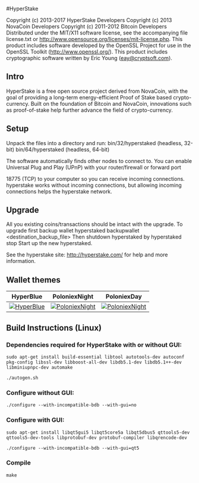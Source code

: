 #HyperStake

Copyright (c) 2013-2017 HyperStake Developers
Copyright (c) 2013 NovaCoin Developers
Copyright (c) 2011-2012 Bitcoin Developers
Distributed under the MIT/X11 software license, see the accompanying
file license.txt or http://www.opensource.org/licenses/mit-license.php.
This product includes software developed by the OpenSSL Project for use in
the OpenSSL Toolkit (http://www.openssl.org/).  This product includes
cryptographic software written by Eric Young (eay@cryptsoft.com).


Intro
-----
HyperStake is a free open source project derived from NovaCoin, with
the goal of providing a long-term energy-efficient Proof of Stake based crypto-currency.
Built on the foundation of Bitcoin and NovaCoin, innovations such as proof-of-stake
help further advance the field of crypto-currency.

Setup
-----
Unpack the files into a directory and run:
 bin/32/hyperstaked (headless, 32-bit)
 bin/64/hyperstaked (headless, 64-bit)

The software automatically finds other nodes to connect to.  You can
enable Universal Plug and Play (UPnP) with your router/firewall
or forward port 

18775 (TCP) to your computer so you can receive
incoming connections.  hyperstake works without incoming connections,
but allowing incoming connections helps the hyperstake network.

Upgrade
-------
All you existing coins/transactions should be intact with the upgrade.
To upgrade first backup wallet
hyperstaked backupwallet <destination_backup_file>
Then shutdown hyperstaked by
hyperstaked stop
Start up the new hyperstaked.


See the hyperstake site:
  http://hyperstake.com/
for help and more information.

Wallet themes
-------

| HyperBlue     | PoloniexNight | PoloniexDay   |
| ------------- | ------------- | ------------- |
| [![HyperBlue](https://github.com/zeewolfik/HyperStake/raw/master/src/qt/res/screenshots/hyperstake-hyperblue-theme-th.png)](https://github.com/zeewolfik/HyperStake/raw/master/src/qt/res/screenshots/hyperstake-hyperblue-theme.png) | [![PoloniexNight](https://github.com/zeewolfik/HyperStake/raw/master/src/qt/res/screenshots/hyperstake-poloniexnight-theme-th.png)](https://github.com/zeewolfik/HyperStake/raw/master/src/qt/res/screenshots/hyperstake-poloniexnight-theme.png) | [![PoloniexNight](https://github.com/zeewolfik/HyperStake/raw/master/src/qt/res/screenshots/hyperstake-poloniexday-theme-th.png)](https://github.com/zeewolfik/HyperStake/raw/master/src/qt/res/screenshots/hyperstake-poloniexday-theme.png) |


Build Instructions (Linux)
-------
### Dependencies required for HyperStake with or without GUI:
`sudo apt-get install build-essential libtool autotools-dev autoconf pkg-config libssl-dev libboost-all-dev libdb5.1-dev libdb5.1++-dev libminiupnpc-dev automake`

`./autogen.sh`

### Configure without GUI:
`./configure --with-incompatible-bdb --with-gui=no`

### Configure with GUI:
`sudo apt-get install libqt5gui5 libqt5core5a libqt5dbus5 qttools5-dev qttools5-dev-tools libprotobuf-dev protobuf-compiler libqrencode-dev`

`./configure --with-incompatible-bdb --with-gui=qt5`

### Compile
`make`


